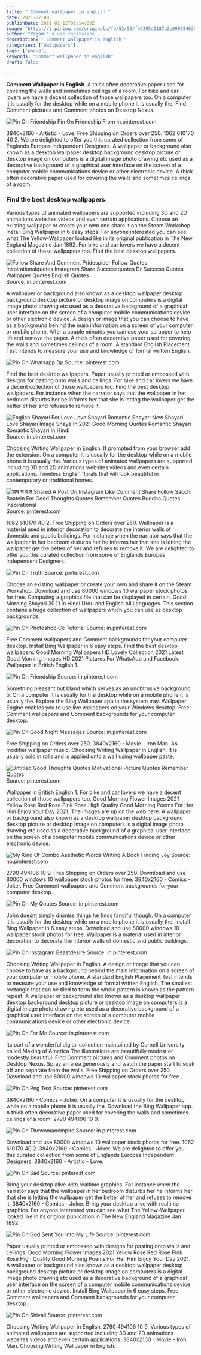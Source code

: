 ```yaml
---
title: " Comment wallpaper in english "
date: 2021-07-08
publishDate: 2021-01-12T01:14:09Z
image: "https://i.pinimg.com/originals/fe/53/95/fe5395d0187a2b099984635acda49282.jpg"
author: "Yagami" # use capitalize
description: " Comment wallpaper in english "
categories: ["Wallpapers"]
tags: ["phone"]
keywords: "Comment wallpaper in english"
draft: false

---
```



**Comment Wallpaper In English**. A thick often decorative paper used for covering the walls and sometimes ceilings of a room. For bike and car lovers we have a decent collection of those wallpapers too. On a computer it is usually for the desktop while on a mobile phone it is usually the. Find Comment pictures and Comment photos on Desktop Nexus.

![Pin On Friendship](https://i.pinimg.com/originals/09/f4/ae/09f4ae76b5354bb6e6008319f07ff61f.jpg "Pin On Friendship")
Pin On Friendship From in.pinterest.com


3840x2160 - Artistic - Love. Free Shipping on Orders over 250. 1062 610170 40 2. We are delighted to offer you this curated collection from some of Englands Europes Independent Designers. A wallpaper or background also known as a desktop wallpaper desktop background desktop picture or desktop image on computers is a digital image photo drawing etc used as a decorative background of a graphical user interface on the screen of a computer mobile communications device or other electronic device. A thick often decorative paper used for covering the walls and sometimes ceilings of a room.

### Find the best desktop wallpapers.

Various types of animated wallpapers are supported including 3D and 2D animations websites videos and even certain applications. Choose an existing wallpaper or create your own and share it on the Steam Workshop. Install Bing Wallpaper in 6 easy steps. For anyone interested you can see what The Yellow-Wallpaper looked like in its original publication in The New England Magazine Jan 1892. For bike and car lovers we have a decent collection of those wallpapers too. Find the best desktop wallpapers.


![Follow Share And Comment Pridespider Follow Quotes Inspirationalquotes Instagram Share Successquotes Dr Success Quotes Wallpaper Quotes English Quotes](https://i.pinimg.com/736x/46/d8/e8/46d8e855801a24920ab254b144ebea96.jpg "Follow Share And Comment Pridespider Follow Quotes Inspirationalquotes Instagram Share Successquotes Dr Success Quotes Wallpaper Quotes English Quotes")
Source: in.pinterest.com

A wallpaper or background also known as a desktop wallpaper desktop background desktop picture or desktop image on computers is a digital image photo drawing etc used as a decorative background of a graphical user interface on the screen of a computer mobile communications device or other electronic device. A design or image that you can choose to have as a background behind the main information on a screen of your computer or mobile phone. After a couple minutes you can use your scrapper to help lift and remove the paper. A thick often decorative paper used for covering the walls and sometimes ceilings of a room. A standard English Placement Test intends to measure your use and knowledge of formal written English.

![Pin On Whatsapp Dp](https://i.pinimg.com/736x/10/21/d9/1021d98e5527829e0bcebfd8a0dbe2cd.jpg "Pin On Whatsapp Dp")
Source: pinterest.com

Find the best desktop wallpapers. Paper usually printed or embossed with designs for pasting onto walls and ceilings. For bike and car lovers we have a decent collection of those wallpapers too. Find the best desktop wallpapers. For instance when the narrator says that the wallpaper in her bedroom disturbs her he informs her that she is letting the wallpaper get the better of her and refuses to remove it.

![English Shayari For Love Love Shayari Romantic Shayari New Shayari Love Shayari Image Shaya In 2021 Good Morning Quotes Romantic Shayari Romantic Shayari In Hindi](https://i.pinimg.com/736x/2b/84/33/2b84330c15e8374460904f3b120ab5c6.jpg "English Shayari For Love Love Shayari Romantic Shayari New Shayari Love Shayari Image Shaya In 2021 Good Morning Quotes Romantic Shayari Romantic Shayari In Hindi")
Source: in.pinterest.com

Choosing Writing Wallpaper in English. If prompted from your browser add the extension. On a computer it is usually for the desktop while on a mobile phone it is usually the. Various types of animated wallpapers are supported including 3D and 2D animations websites videos and even certain applications. Timeless English florals that will look beautiful in contemporary or traditional homes.

![सच च ब त Shared A Post On Instagram Like Comment Share Follow Sacchi Baatein For Good Thoughts Quotes Remember Quotes Buddha Quotes Inspirational](https://i.pinimg.com/originals/3d/9c/57/3d9c57fec57f3ef6c76ddc547fcc97fb.jpg "सच च ब त Shared A Post On Instagram Like Comment Share Follow Sacchi Baatein For Good Thoughts Quotes Remember Quotes Buddha Quotes Inspirational")
Source: pinterest.com

1062 610170 40 2. Free Shipping on Orders over 250. Wallpaper is a material used in interior decoration to decorate the interior walls of domestic and public buildings. For instance when the narrator says that the wallpaper in her bedroom disturbs her he informs her that she is letting the wallpaper get the better of her and refuses to remove it. We are delighted to offer you this curated collection from some of Englands Europes Independent Designers.

![Pin On Truth](https://i.pinimg.com/originals/f9/7a/88/f97a88b0fec7b995921493f349084627.jpg "Pin On Truth")
Source: pinterest.com

Choose an existing wallpaper or create your own and share it on the Steam Workshop. Download and use 80000 windows 10 wallpaper stock photos for free. Computing a graphics file that can be displayed in certain. Good Morning Shayari 2021 in Hindi Urdu and English All Languages. This section contains a huge collection of wallpapers which you can use as desktop backgrounds.

![Pin On Photoshop Cc Tutorial](https://i.pinimg.com/736x/fd/e6/9e/fde69ec7faad6b69babd4086344ade6e.jpg "Pin On Photoshop Cc Tutorial")
Source: in.pinterest.com

Free Comment wallpapers and Comment backgrounds for your computer desktop. Install Bing Wallpaper in 6 easy steps. Find the best desktop wallpapers. Good Morning Wallpapers HD Lovely Collection 2021 Latest Good Morning Images HD 2021 Pictures For WhatsApp and Facebook. Wallpaper in British English 1.

![Pin On Friendship](https://i.pinimg.com/originals/09/f4/ae/09f4ae76b5354bb6e6008319f07ff61f.jpg "Pin On Friendship")
Source: in.pinterest.com

Something pleasant but bland which serves as an unobtrusive background b. On a computer it is usually for the desktop while on a mobile phone it is usually the. Explore the Bing Wallpaper app in the system tray. Wallpaper Engine enables you to use live wallpapers on your Windows desktop. Free Comment wallpapers and Comment backgrounds for your computer desktop.

![Pin On Good Night Messages](https://i.pinimg.com/474x/fb/8e/f5/fb8ef55321d01c68c5fc16a5b5dc11b9.jpg "Pin On Good Night Messages")
Source: in.pinterest.com

Free Shipping on Orders over 250. 3840x2160 - Movie - Iron Man. As modifier wallpaper music. Choosing Writing Wallpaper in English. It is usually sold in rolls and is applied onto a wall using wallpaper paste.

![Untitled Good Thoughts Quotes Motivational Picture Quotes Remember Quotes](https://i.pinimg.com/736x/26/d5/d0/26d5d0e89eef4af0ea615c412e7c44d9.jpg "Untitled Good Thoughts Quotes Motivational Picture Quotes Remember Quotes")
Source: pinterest.com

Wallpaper in British English 1. For bike and car lovers we have a decent collection of those wallpapers too. Good Morning Flower Images 2021 Yellow Rose Red Rose Pink Rose High Quality Good Morning Poems For Her Him Enjoy Your Day 2021. The images are up on the web here. A wallpaper or background also known as a desktop wallpaper desktop background desktop picture or desktop image on computers is a digital image photo drawing etc used as a decorative background of a graphical user interface on the screen of a computer mobile communications device or other electronic device.

![My Kind Of Combo Aesthetic Words Writing A Book Finding Joy](https://i.pinimg.com/474x/7d/46/7b/7d467bb8dedf2c607e9c94b1acb49a2e.jpg "My Kind Of Combo Aesthetic Words Writing A Book Finding Joy")
Source: no.pinterest.com

2790 494106 10 9. Free Shipping on Orders over 250. Download and use 80000 windows 10 wallpaper stock photos for free. 3840x2160 - Comics - Joker. Free Comment wallpapers and Comment backgrounds for your computer desktop.

![Pin On My Qoutes](https://i.pinimg.com/originals/1c/ad/55/1cad558767207d6ac13fdfffb8efaaac.jpg "Pin On My Qoutes")
Source: in.pinterest.com

John doesnt simply dismiss things he finds fanciful though. On a computer it is usually for the desktop while on a mobile phone it is usually the. Install Bing Wallpaper in 6 easy steps. Download and use 80000 windows 10 wallpaper stock photos for free. Wallpaper is a material used in interior decoration to decorate the interior walls of domestic and public buildings.

![Pin On Instagram Beastdesire](https://i.pinimg.com/originals/4e/49/9f/4e499ffeeb83a35dfa69cf3e57294f78.jpg "Pin On Instagram Beastdesire")
Source: in.pinterest.com

Choosing Writing Wallpaper in English. A design or image that you can choose to have as a background behind the main information on a screen of your computer or mobile phone. A standard English Placement Test intends to measure your use and knowledge of formal written English. The smallest rectangle that can be tiled to form the whole pattern is known as the pattern repeat. A wallpaper or background also known as a desktop wallpaper desktop background desktop picture or desktop image on computers is a digital image photo drawing etc used as a decorative background of a graphical user interface on the screen of a computer mobile communications device or other electronic device.

![Pin On For Me](https://i.pinimg.com/474x/65/30/1c/65301c1b0b3e3bb7cd5e336f9d1198da.jpg "Pin On For Me")
Source: in.pinterest.com

Its part of a wonderful digital collection maintained by Cornell University called Making of America The illustrations are beautifully modest or modestly beautiful. Find Comment pictures and Comment photos on Desktop Nexus. Spray an area generously and watch the paper start to soak off and separate from the walls. Free Shipping on Orders over 250. Download and use 80000 windows 10 wallpaper stock photos for free.

![Pin On Png Text](https://i.pinimg.com/originals/72/4b/a4/724ba45850663a93becf0d2c986eb7dc.jpg "Pin On Png Text")
Source: pinterest.com

3840x2160 - Comics - Joker. On a computer it is usually for the desktop while on a mobile phone it is usually the. Download the Bing Wallpaper app. A thick often decorative paper used for covering the walls and sometimes ceilings of a room. 2790 494106 10 9.

![Pin On Thewomanempire](https://i.pinimg.com/originals/ee/59/ce/ee59cebf56b7290e3fde0a14fdad6c58.jpg "Pin On Thewomanempire")
Source: in.pinterest.com

Download and use 80000 windows 10 wallpaper stock photos for free. 1062 610170 40 2. 3840x2160 - Comics - Joker. We are delighted to offer you this curated collection from some of Englands Europes Independent Designers. 3840x2160 - Artistic - Love.

![Pin On Sad](https://i.pinimg.com/originals/54/0f/c5/540fc5e6eb351d56b00a7288ca5917cb.jpg "Pin On Sad")
Source: pinterest.com

Bring your desktop alive with realtime graphics. For instance when the narrator says that the wallpaper in her bedroom disturbs her he informs her that she is letting the wallpaper get the better of her and refuses to remove it. 3840x2160 - Comics - Joker. Bring your desktop alive with realtime graphics. For anyone interested you can see what The Yellow-Wallpaper looked like in its original publication in The New England Magazine Jan 1892.

![Pin On God Sent You Into My Life](https://i.pinimg.com/originals/f1/1c/7e/f11c7ef3639847c887e88047dcd9cf8b.jpg "Pin On God Sent You Into My Life")
Source: pinterest.com

Paper usually printed or embossed with designs for pasting onto walls and ceilings. Good Morning Flower Images 2021 Yellow Rose Red Rose Pink Rose High Quality Good Morning Poems For Her Him Enjoy Your Day 2021. A wallpaper or background also known as a desktop wallpaper desktop background desktop picture or desktop image on computers is a digital image photo drawing etc used as a decorative background of a graphical user interface on the screen of a computer mobile communications device or other electronic device. Install Bing Wallpaper in 6 easy steps. Free Comment wallpapers and Comment backgrounds for your computer desktop.

![Pin On Shivali](https://i.pinimg.com/originals/fe/53/95/fe5395d0187a2b099984635acda49282.jpg "Pin On Shivali")
Source: pinterest.com

Choosing Writing Wallpaper in English. 2790 494106 10 9. Various types of animated wallpapers are supported including 3D and 2D animations websites videos and even certain applications. 3840x2160 - Movie - Iron Man. Choosing Writing Wallpaper in English.

